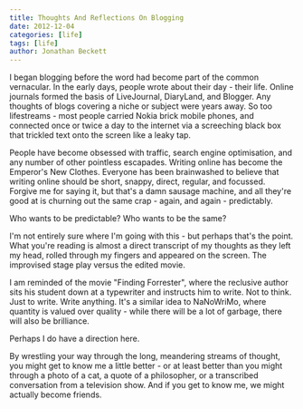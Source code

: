 ```yaml
---
title: Thoughts And Reflections On Blogging
date: 2012-12-04
categories: [life]
tags: [life]
author: Jonathan Beckett
---
```


I began blogging before the word had become part of the common vernacular. In the early days, people wrote about their day - their life. Online journals formed the basis of LiveJournal, DiaryLand, and Blogger. Any thoughts of blogs covering a niche or subject were years away. So too lifestreams - most people carried Nokia brick mobile phones, and connected once or twice a day to the internet via a screeching black box that trickled text onto the screen like a leaky tap.

People have become obsessed with traffic, search engine optimisation, and any number of other pointless escapades. Writing online has become the Emperor's New Clothes. Everyone has been brainwashed to believe that writing online should be short, snappy, direct, regular, and focussed. Forgive me for saying it, but that's a damn sausage machine, and all they're good at is churning out the same crap - again, and again - predictably.

Who wants to be predictable? Who wants to be the same?

I'm not entirely sure where I'm going with this - but perhaps that's the point. What you're reading is almost a direct transcript of my thoughts as they left my head, rolled through my fingers and appeared on the screen. The improvised stage play versus the edited movie.

I am reminded of the movie "Finding Forrester", where the reclusive author sits his student down at a typewriter and instructs him to write. Not to think. Just to write. Write anything. It's a similar idea to NaNoWriMo, where quantity is valued over quality - while there will be a lot of garbage, there will also be brilliance.

Perhaps I do have a direction here.

By wrestling your way through the long, meandering streams of thought, you might get to know me a little better - or at least better than you might through a photo of a cat, a quote of a philosopher, or a transcribed conversation from a television show. And if you get to know me, we might actually become friends.